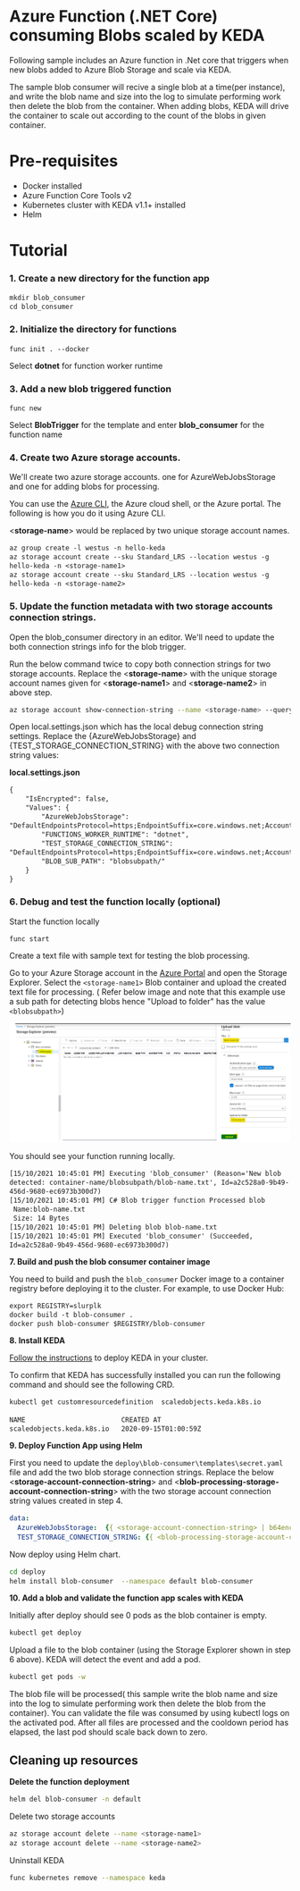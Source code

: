 # Azure Function (.NET Core) consuming Blobs scaled by KEDA
Following sample includes an Azure function in .Net core that triggers when new blobs added to Azure Blob Storage and scale via KEDA. 

The sample blob consumer will recive a single blob at a time(per instance), and write the blob name and size into the log to simulate performing work then delete the blob from the container. When adding blobs, KEDA will drive the container to scale out according to the count of the blobs in given container.

# Pre-requisites
* Docker installed
* Azure Function Core Tools v2
* Kubernetes cluster with KEDA v1.1+ installed
* Helm 

# Tutorial 

### 1. Create a new directory for the function app

```
mkdir blob_consumer
cd blob_consumer
```
### 2. Initialize the directory for functions

```
func init . --docker
```
Select **dotnet** for function worker runtime

### 3. Add a new blob triggered function
```
func new
```

Select **BlobTrigger** for the template and enter __blob_consumer__ for the function name

### 4. Create two Azure storage accounts.

We'll create two azure storage accounts. one for AzureWebJobsStorage and one for adding blobs for processing.

You can use the [Azure CLI](https://docs.microsoft.com/en-us/cli/azure/install-azure-cli?view=azure-cli-latest), the Azure cloud shell, or the Azure portal. The following is how you do it using Azure CLI.

<__storage-name__> would be replaced by two unique storage account names.

```
az group create -l westus -n hello-keda
az storage account create --sku Standard_LRS --location westus -g hello-keda -n <storage-name1>
az storage account create --sku Standard_LRS --location westus -g hello-keda -n <storage-name2>
```

### 5. Update the function metadata with two storage accounts connection strings.

Open the blob_consumer directory in an editor. We'll need to update the both connection strings info for the blob trigger.

Run the below command twice to copy both connection strings for two storage accounts. Replace the <__storage-name__> with the unique storage account names given for <__storage-name1__> and <__storage-name2__> in above step.

```bash
az storage account show-connection-string --name <storage-name> --query connectionString
```
Open local.settings.json which has the local debug connection string settings. Replace the {AzureWebJobsStorage} and {TEST_STORAGE_CONNECTION_STRING} with the above two connection string values:

**local.settings.json**

```
{
    "IsEncrypted": false,
    "Values": {
        "AzureWebJobsStorage": "DefaultEndpointsProtocol=https;EndpointSuffix=core.windows.net;AccountName=mystorageaccount1;AccountKey=shhhh===",
        "FUNCTIONS_WORKER_RUNTIME": "dotnet",
        "TEST_STORAGE_CONNECTION_STRING": "DefaultEndpointsProtocol=https;EndpointSuffix=core.windows.net;AccountName=mystorageaccount2;AccountKey=shhhh===",
        "BLOB_SUB_PATH": "blobsubpath/"
    }
}
```

### 6. Debug and test the function locally (optional)

Start the function locally

```
func start
```
Create a text file with sample text for testing the blob processing.

Go to your Azure Storage account in the [Azure Portal](https://portal.azure.com/) and open the Storage Explorer. Select the   ```<storage-name1>``` Blob container and upload the created text file for processing. ( Refer below image and note that this example use a sub path for detecting blobs hence "Upload to folder" has the value ```<blobsubpath>```)

![Storage Explorer Image](./docs/keda_storageexp.png)

You should see your function running locally.

```
[15/10/2021 10:45:01 PM] Executing 'blob_consumer' (Reason='New blob detected: container-name/blobsubpath/blob-name.txt', Id=a2c528a0-9b49-456d-9680-ec6973b300d7)
[15/10/2021 10:45:01 PM] C# Blob trigger function Processed blob
 Name:blob-name.txt
 Size: 14 Bytes
[15/10/2021 10:45:01 PM] Deleting blob blob-name.txt
[15/10/2021 10:45:01 PM] Executed 'blob_consumer' (Succeeded, Id=a2c528a0-9b49-456d-9680-ec6973b300d7)
```
**7. Build and push the blob consumer container image**

You need to build and push the ```blob_consumer``` Docker image to a container registry before deploying it to the cluster. For example, to use Docker Hub:

```docker
export REGISTRY=slurplk
docker build -t blob-consumer .
docker push blob-consumer $REGISTRY/blob-consumer
```

**8. Install KEDA**

[Follow the instructions](https://keda.sh/deploy/) to deploy KEDA in your cluster.

To confirm that KEDA has successfully installed you can run the following command and should see the following CRD.

```docker
kubectl get customresourcedefinition  scaledobjects.keda.k8s.io

NAME                        CREATED AT
scaledobjects.keda.k8s.io   2020-09-15T01:00:59Z
```

**9. Deploy Function App using Helm**

First you need to update the ```deploy\blob-consumer\templates\secret.yaml``` file and add the two blob storage connection strings. Replace the below <__storage-account-connection-string__> and <__blob-processing-storage-account-connection-string__> with the two storage account connection string values created in step 4.

```yaml
data:
  AzureWebJobsStorage:  {{ <storage-account-connection-string> | b64enc }}
  TEST_STORAGE_CONNECTION_STRING: {{ <blob-processing-storage-account-connection-string> | b64enc }}
```
Now deploy using Helm chart.
```sh
cd deploy
helm install blob-consumer  --namespace default blob-consumer
```

**10. Add a blob and validate the function app scales with KEDA**

Initially after deploy should see 0 pods as the blob container is empty.
```sh
kubectl get deploy
```

Upload a file to the blob container (using the Storage Explorer shown in step 6 above). KEDA will detect the event and add a pod. 
```sh
kubectl get pods -w
```
The blob file will be processed( this sample write the blob name and size into the log to simulate performing work then delete the blob from the container). You can validate the file was consumed by using kubectl logs on the activated pod. After all files are processed and the cooldown period has elapsed, the last pod should scale back down to zero.

## Cleaning up resources

__Delete the function deployment__
```sh
helm del blob-consumer -n default
```
Delete two storage accounts
```sh
az storage account delete --name <storage-name1>
az storage account delete --name <storage-name2>
```
Uninstall KEDA
```sh
func kubernetes remove --namespace keda
```

